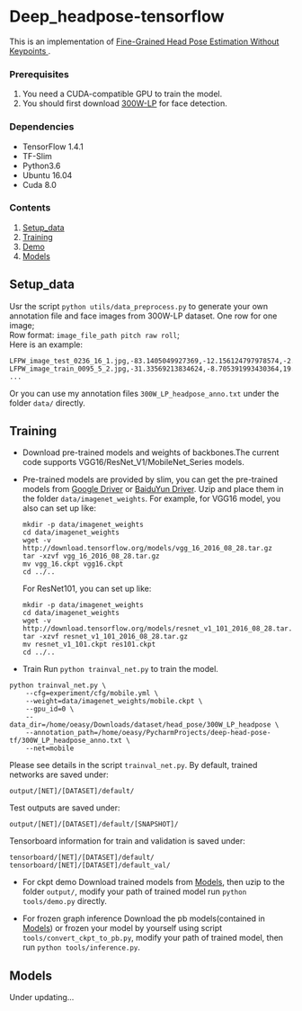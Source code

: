 # Deep_headpose-tensorflow

This is an implementation of [Fine-Grained Head Pose Estimation Without Keypoints
](https://arxiv.org/abs/1710.00925).  

### Prerequisites

1. You need a CUDA-compatible GPU to train the model.
2. You should first download [300W-LP](http://www.cbsr.ia.ac.cn/users/xiangyuzhu/projects/3DDFA/main.htm) for face detection.

### Dependencies

* TensorFlow 1.4.1
* TF-Slim
* Python3.6
* Ubuntu 16.04
* Cuda 8.0

### Contents

1. [Setup_data](#setup_data)
2. [Training](#training)
3. [Demo](#demo)
4. [Models](#models)

## Setup_data

Usr the script ``python utils/data_preprocess.py`` to generate your own annotation file and face images from 300W-LP dataset.
    One row for one image;  
    Row format: `image_file_path pitch raw roll`;  
    Here is an example:
```
LFPW_image_test_0236_16_1.jpg,-83.1405049927369,-12.156124797978574,-2.719337151759615
LFPW_image_train_0095_5_2.jpg,-31.33569213834624,-8.705391993430364,19.86217644601874
...
```
Or you can use my annotation files `300W_LP_headpose_anno.txt` under the folder ``data/`` directly.  

## Training

-  Download pre-trained models and weights of backbones.The current code supports VGG16/ResNet_V1/MobileNet_Series models. 
-  Pre-trained models are provided by slim, you can get the pre-trained models from [Google Driver](https://drive.google.com/open?id=1iqOZNA9nwvITvwTDvK2gZUHAI1fo_XHI) or [BaiduYun Driver](https://pan.baidu.com/s/1m7uv9Sqs6hEb3VcMy3gFzg). Uzip and place them in the folder ``data/imagenet_weights``. For example, for VGG16 model, you also can set up like:
   ```Shell
   mkdir -p data/imagenet_weights
   cd data/imagenet_weights
   wget -v http://download.tensorflow.org/models/vgg_16_2016_08_28.tar.gz
   tar -xzvf vgg_16_2016_08_28.tar.gz
   mv vgg_16.ckpt vgg16.ckpt
   cd ../..
   ```
   For ResNet101, you can set up like:
   ```Shell
   mkdir -p data/imagenet_weights
   cd data/imagenet_weights
   wget -v http://download.tensorflow.org/models/resnet_v1_101_2016_08_28.tar.gz
   tar -xzvf resnet_v1_101_2016_08_28.tar.gz
   mv resnet_v1_101.ckpt res101.ckpt
   cd ../..
   ```

-  Train
  Run `python trainval_net.py` to train the model. 
  ```
  python trainval_net.py \
      --cfg=experiment/cfg/mobile.yml \
      --weight=data/imagenet_weights/mobile.ckpt \
      --gpu_id=0 \
      --data_dir=/home/oeasy/Downloads/dataset/head_pose/300W_LP_headpose \
      --annotation_path=/home/oeasy/PycharmProjects/deep-head-pose-tf/300W_LP_headpose_anno.txt \
      --net=mobile
  ```
  Please see details in the script `trainval_net.py`.
By default, trained networks are saved under:

```
output/[NET]/[DATASET]/default/
```

Test outputs are saved under:

```
output/[NET]/[DATASET]/default/[SNAPSHOT]/
```

Tensorboard information for train and validation is saved under:

```
tensorboard/[NET]/[DATASET]/default/
tensorboard/[NET]/[DATASET]/default_val/
```

-  For ckpt demo
Download trained models from [Models](#models), then uzip to the folder ``output/``, modify your path of trained model
   run ``python tools/demo.py`` directly.

-  For frozen graph inference
Download the pb models(contained in [Models](#models)) or frozen your model by yourself using script ``tools/convert_ckpt_to_pb.py``, modify your path of trained model, then run ``python tools/inference.py``.

## Models
  Under updating...
